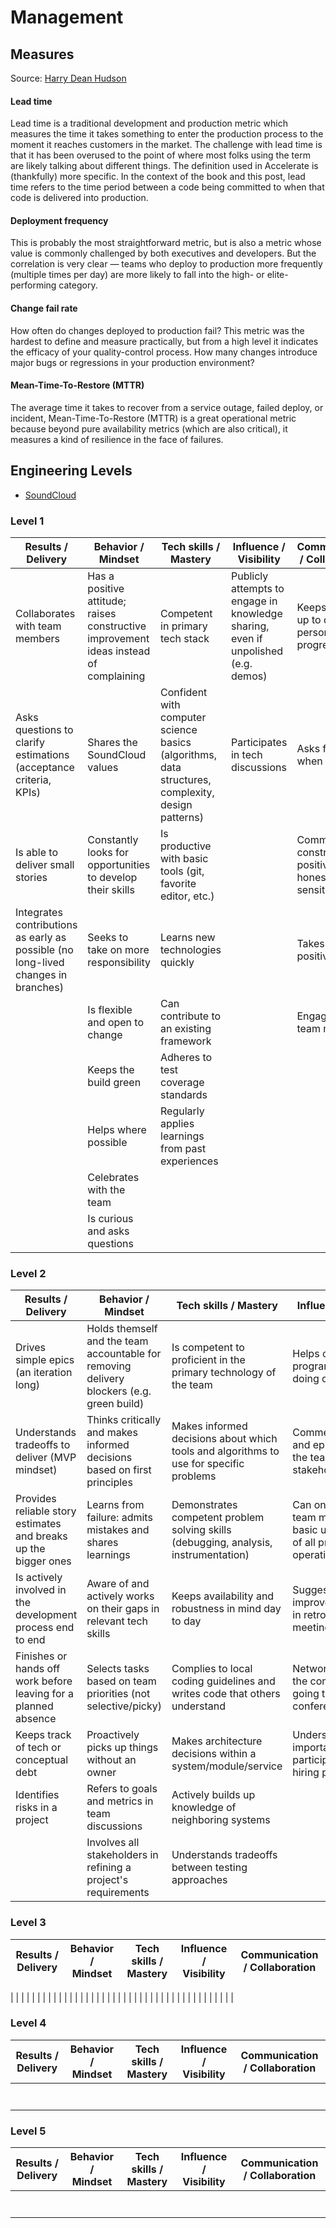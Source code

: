 # Management

## Measures

Source: [Harry Dean Hudson](https://www.contentful.com/blog/2020/10/06/implementing-four-key-metrics-contentful/)

#### Lead time 

Lead time is a traditional development and production metric which measures the time it takes something to enter the production process to the moment it reaches customers in the market. The challenge with lead time is that it has been overused to the point of where most folks using the term are likely talking about different things. The definition used in Accelerate is (thankfully) more specific. In the context of the book and this post, lead time refers to the time period between a code being committed to when that code is delivered into production.

#### Deployment frequency 

This is probably the most straightforward metric, but is also a metric whose value is commonly challenged by both executives and developers. But the correlation is very clear — teams who deploy to production more frequently (multiple times per day) are more likely to fall into the high- or elite-performing category. 

#### Change fail rate 

How often do changes deployed to production fail? This metric was the hardest to define and measure practically, but from a high level it indicates the efficacy of your quality-control process. How many changes introduce major bugs or regressions in your production environment?

#### Mean-Time-To-Restore (MTTR) 

The average time it takes to recover from a service outage, failed deploy, or incident, Mean-Time-To-Restore (MTTR) is a great operational metric because beyond pure availability metrics (which are also critical), it measures a kind of resilience in the face of failures.

## Engineering Levels

* [SoundCloud](https://developers.soundcloud.com/blog/engineering-levels)

### Level 1

| Results / Delivery | Behavior / Mindset | Tech skills / Mastery | Influence / Visibility | Communication / Collaboration |
| --- | --- | --- | --- | --- |
| Collaborates with team members | Has a positive attitude; raises constructive improvement ideas instead of complaining | Competent in primary tech stack | Publicly attempts to engage in knowledge sharing, even if unpolished (e.g. demos)	 | Keeps the team up to date on personal progress |
| Asks questions to clarify estimations (acceptance criteria, KPIs)	 | Shares the SoundCloud values	 | Confident with computer science basics (algorithms, data structures, complexity, design patterns) | Participates in tech discussions	 | Asks for help when stuck |
| Is able to deliver small stories | Constantly looks for opportunities to develop their skills	 | Is productive with basic tools (git, favorite editor, etc.) | | Communicates constructively, positively, honestly, and sensitively |
| Integrates contributions as early as possible (no long-lived changes in branches)	 | Seeks to take on more responsibility	 | Learns new technologies quickly | | Takes feedback positively |
| | Is flexible and open to change | Can contribute to an existing framework	 | | Engages in team meetings |
| | Keeps the build green	 | Adheres to test coverage standards	 | | |
| | Helps where possible | Regularly applies learnings from past experiences	 | | |
| | Celebrates with the team	 |  | | |
| | Is curious and asks questions |  | | |



### Level 2

| Results / Delivery | Behavior / Mindset | Tech skills / Mastery | Influence / Visibility | Communication / Collaboration |
| --- | --- | --- | --- | --- |
| Drives simple epics (an iteration long) |	Holds themself and the team accountable for removing delivery blockers (e.g. green build) |	Is competent to proficient in the primary technology of the team |	Helps others with pair programming and doing code reviews |	Helps the team stay focused |
| Understands tradeoffs to deliver (MVP mindset) |	Thinks critically and makes informed decisions based on first principles |	Makes informed decisions about which tools and algorithms to use for specific problems |	Comments on RFCs and epic briefs where the team is a stakeholder |	Can explain and advocate for a certain decision/solution |
| Provides reliable story estimates and breaks up the bigger ones |	Learns from failure: admits mistakes and shares learnings |	Demonstrates competent problem solving skills (debugging, analysis, instrumentation) |	Can onboard new team members - has a basic understanding of all projects and operations of the team |	Can represent the team (questions, meetings) |
| Is actively involved in the development process end to end |	Aware of and actively works on their gaps in relevant tech skills |	Keeps availability and robustness in mind day to day |	Suggests process improvements (active in retrospective meetings) |	Listens to others and shows empathy - accepts different perspectives |
| Finishes or hands off work before leaving for a planned absence |	Selects tasks based on team priorities (not selective/picky) |	Complies to local coding guidelines and writes code that others understand |	Networks outside of the company (e.g. going to conferences/meetups) |	Gives constructive feedback regularly |
| Keeps track of tech or conceptual debt |	Proactively picks up things without an owner |	Makes architecture decisions within a system/module/service |	Understands the importance of and participates in the hiring process |	Actively asks for feedback and acts on it |
| Identifies risks in a project |	Refers to goals and metrics in team discussions |	Actively builds up knowledge of neighboring systems	| |	Actively contributes to team meetings |
| | Involves all stakeholders in refining a project's requirements |	Understands tradeoffs between testing approaches	| |	Manages conflicts and is comfortable with being direct |

### Level 3

| Results / Delivery | Behavior / Mindset | Tech skills / Mastery | Influence / Visibility | Communication / Collaboration |
| --- | --- | --- | --- | --- |

| | | | | |
| | | | | |
| | | | | |
| | | | | |
| | | | | |
| | | | | |
| | | | | |

### Level 4

| Results / Delivery | Behavior / Mindset | Tech skills / Mastery | Influence / Visibility | Communication / Collaboration |
| --- | --- | --- | --- | --- |
| | | | | |
| | | | | |
| | | | | |
| | | | | |
| | | | | |
| | | | | |
| | | | | |

### Level 5

| Results / Delivery | Behavior / Mindset | Tech skills / Mastery | Influence / Visibility | Communication / Collaboration |
| --- | --- | --- | --- | --- |
| | | | | |
| | | | | |
| | | | | |
| | | | | |
| | | | | |
| | | | | |
| | | | | |
